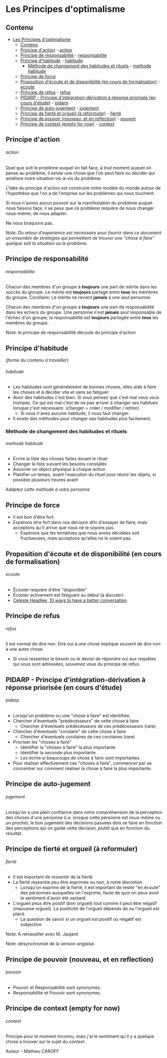 # Les Principes d'optimalisme

## Contenu

- [Les Principes d'optimalisme](#les-principes-doptimalisme)
  - [Contenu](#contenu)
  - [Principe d'action](#principe-daction)
          - [action](#action)
  - [Principe de responsabilité](#principe-de-responsabilité)
          - [responsabilite](#responsabilite)
  - [Principe d'habitude](#principe-dhabitude)
          - [habitude](#habitude)
    - [Méthode de changement des habitudes et rituels](#méthode-de-changement-des-habitudes-et-rituels)
          - [methode habitude](#methode-habitude)
  - [Principe de force](#principe-de-force)
  - [Proposition d'écoute et de disponibilité (en cours de formalisation)](#proposition-découte-et-de-disponibilité-en-cours-de-formalisation)
          - [ecoute](#ecoute)
  - [Principe de refus](#principe-de-refus)
          - [refus](#refus)
  - [PIDARP - Principe d'intégration-dérivation à réponse priorisée (en cours d'étude)](#pidarp---principe-dintégration-dérivation-à-réponse-priorisée-en-cours-détude)
          - [pidarp](#pidarp)
  - [Principe de auto-jugement](#principe-de-auto-jugement)
          - [jugement](#jugement)
  - [Principe de fierté et orgueil (à reformuler)](#principe-de-fierté-et-orgueil-à-reformuler)
          - [fierté](#fierté)
  - [Principe de pouvoir (nouveau, et en reflection)](#principe-de-pouvoir-nouveau-et-en-reflection)
          - [pouvoir](#pouvoir)
  - [Principe de context (empty for now)](#principe-de-context-empty-for-now)
          - [context](#context)

## Principe d'action

###### action

Quel que soit le problème auquel on fait face, à tout moment auquel on pense au problème, il existe une chose que l'on peut faire ou décider qui améliore notre situation vis-à-vis du problème.

L'idée du principe d'action est construire notre modèle du monde autour de l'hypothèse que l'on a de l'emprise sur les problèmes qui nous touchent.

Si nous n'avons aucun pouvoir sur la manifestation du problème auquel nous faisons façe, il se peux que ce problème requière de nous changer nous-même; de nous adapter.

Ne nous braquons pas.

_Note: Du retour d'expérience est nécessaire pour fournir dans ce document un ensemble de stratégies qui permettent de trouver une "chose à faire" quelque soit la situation ou le problème._

## Principe de responsabilité

###### responsabilite

Chacun des membres d'un groupe à **toujours** une part de mérite dans les succès du groupe. Le mérite est **toujours** partagé entre **tous** les membres du groupe. Corollaire: Le mérite ne revient **jamais** à une _seul_ personne.

Chacun des membres d'un groupe à **toujours** une part de responsabilité dans les échecs du groupe. Une personne n'est **jamais** _seul_ responsable de l'échec d'un groupe; la responsabilité est **toujours** partagée entre **tous** les membres du groupe.

Note: le principe de responsabilité découle du principe d'action

## Principe d'habitude

_(forme du contenu à travailler)_

###### habitude

- Les habitudes sont généralement de bonnes choses, elles aide à faire les choses et à décider vite et sans se fatiguer.
- Avoir des habitudes c'est bien. Si vous pensez que c'est mal vous vous trompez. Ce qui est mal c'est de ne pas arriver à changer ses habitues lorsque c'est nécessaire. (changer = créer / modifier / retirer)
  - Si vous n'avez aucune habitude, il vous faut changer.
- Il existe des méthodes pour changer ses habitudes plus facilement.

### Méthode de changement des habitudes et rituels

###### methode habitude

- Écrire la liste des choses faites durant le rituel
- Changer la liste suivant les besoins constatés
- Associer un object physique à chaque action
- Planifier un temps, avant l'execution du rituel pour réunir les objets, si possible plusieurs heures avant

_Adaptez cette méthode à votre personne_

## Principe de force

- Il est bon d'être fort.
- Espérons étre fort dans nos décision afin d'essayer de faire, mais acceptons qu'il arrive que nous ne le soyons pas.
  - Espérons que les tentatives que nous avons décidées soit fructueuses, mais acceptons qu'elles ne le soient pas.

## Proposition d'écoute et de disponibilité (en cours de formalisation)

###### ecoute

- Écouter requière d'être "disponible"
- Écouter activement est fatiguant au début (à discuter)
- [Celeste Headlee, 10 ways to have a better conversation](https://www.ted.com/talks/celeste_headlee_10_ways_to_have_a_better_conversation)

## Principe de refus

###### refus

Il est normal de dire non. Dire oui à une chose implique souvent de dire non à une autre chose.

- Si vous ressentez le besoin ou le devoir de répondre oui aux requêtes qui vous sont adressées, souvenez vous du principe de refus.

## PIDARP - Principe d'intégration-dérivation à réponse priorisée (en cours d'étude)

###### pidarp

- Lorsqu'un problème ou une "chose à faire" est identifiée,
- Chercher d'éventuels "prédécésseurs" de cette chose à faire
  - Chercher d'éventuels prédécésseurs de ces prédécesseurs (rare)
- Chercher d'éventuels "corolaire" de cette chose à faire
  - Chercher d'éventuels corolaires de ces corolaires (rare)
- Prioriser les "choses à faire"
  - Identifier la "choses à faire" la plus importante
  - Identifier la seconde plus importante
  - Les écrire si beaucoups de chose à faire sont importantes
- Pour réaliser effectivement ces "choses à faire", commencer par se concentrer sur comment réaliser la chose à faire la plus importante.

## Principe de auto-jugement

###### jugement

Lorsqu'on a une plein confiance dans notre compréhension de la perception des choses d'une personne (i.e. lorsque cette personne est nous-même ou un proche), le bon jugement des décisions passées dois se faire en fonction des perceptions qui on guidé cette décision, plutôt que en fonction du résultat.

## Principe de fierté et orgueil (à reformuler)

###### fierté

- Il est important de ressentir de la fierté
- La fierté ressentie peu être exprimée ou non, à notre discretion
  - Lorsqu'on exprime de la fierté, il est important de rester "en écoute" des personnes auxquelles on l'exprime, faute de quoi on peux avoir le sentiment d'avoir été vantard.
- L'orgueil peux être positif (bon orgueil) tout comme il peut être négatif (mauvaise orgueil). La positivité de l'orgueil dépends de ou l'orgueil est placé.
  - La question de savoir si un orgueil est positif ou négatif est subjective

Note: À retravailler avec M. Jaujard

Note: désynchronisé de la version anglaise.

## Principe de pouvoir (nouveau, et en reflection)

###### pouvoir

- Pouvoir et Responsabilité sont synonymes.
- Responsabilité et Pouvoir sont synonymes.

## Principe de context (empty for now)

###### context

Principe pour le moment inconnu, mais j'ai le sentiment qu'il y a quelque chose à trouver sur le sujet du context.

Auteur - Mathieu CAROFF
